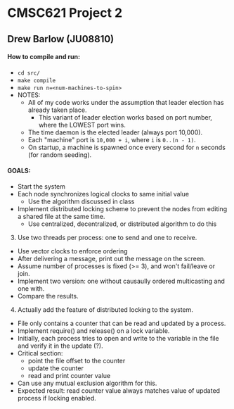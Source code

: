 # CMSC621 Project 2
## Drew Barlow (JU08810)

#### How to compile and run:
  - `cd src/`
  - `make compile`
  - `make run n=<num-machines-to-spin>`
  - NOTES:
    - All of my code works under the assumption that leader election has already taken place.
      - This variant of leader election works based on port number, where the LOWEST port wins.
    - The time daemon is the elected leader (always port 10,000).
    - Each "machine" port is `10,000 + i`, where `i` is `0..(n - 1)`.
    - On startup, a machine is spawned once every second for `n` seconds (for random seeding).

#### GOALS:
- Start the system
- Each node synchronizes logical clocks to same initial value
  - Use the algorithm discussed in class
- Implement distributed locking scheme to prevent the nodes
    from editing a shared file at the same time.
  - Use centralized, decentralized, or distributed algorithm to do this

3. Use two threads per process: one to send and one to receive.
  - Use vector clocks to enforce ordering
  - After delivering a message, print out the message on the screen.
  - Assume number of processes is fixed (>= 3), and won't fail/leave or join.
  - Implement two version: one without causaully ordered multicasting and one with.
  - Compare the results.

4. Actually add the feature of distributed locking to the system.
  - File only contains a counter that can be read and updated by a process.
  - Implement require() and release() on a lock variable.
  - Initially, each process tries to open and write to the variable in the file
    and verify it in the update (?).
  - Critical section:
    - point the file offset to the counter
    - update the counter
    - read and print counter value
  - Can use any mutual exclusion algorithm for this.
  - Expected result: read counter value always matches value of updated process if locking enabled.
